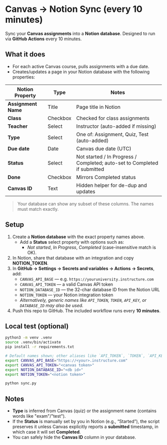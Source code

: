 # Canvas → Notion Sync (every 10 minutes)

Sync your **Canvas assignments** into a **Notion database**.
Designed to run via **GitHub Actions** every 10 minutes.

## What it does

- For each active Canvas course, pulls assignments with a due date.
- Creates/updates a page in your Notion database with the following properties:

| Notion Property    | Type         | Notes |
|--------------------|--------------|-------|
| **Assignment Name**| Title        | Page title in Notion |
| **Class**          | Checkbox     | Checked for class assignments |
| **Teacher**        | Select       | Instructor (auto-added if missing) |
| **Type**           | Select       | One of: Assignment, Quiz, Test (auto-added) |
| **Due date**       | Date         | Canvas due date (UTC) |
| **Status**         | Select       | Not started / In Progress / Completed; auto-set to Completed if submitted |
| **Done**           | Checkbox     | Mirrors Completed status |
| **Canvas ID**      | Text         | Hidden helper for de-dup and updates |

> Your database can show any subset of these columns. The names must match exactly.

## Setup

1. Create a **Notion database** with the exact property names above.
   - Add a **Status** select property with options such as:
     - *Not started*, *In Progress*, *Completed* (case-insensitive match is OK).
2. In Notion, share that database with an integration and copy **NOTION_TOKEN**.
3. In **GitHub → Settings → Secrets and variables → Actions → Secrets**, add:
   - `CANVAS_API_BASE` — e.g. `https://youruniversity.instructure.com`
   - `CANVAS_API_TOKEN` — a valid Canvas API token
   - `NOTION_DATABASE_ID` — the 32-char database ID from the Notion URL
   - `NOTION_TOKEN` — your Notion integration token
   - *Alternatively, generic names like `API_TOKEN`, `TOKEN`, `API_KEY`, or `DATABASE_ID` may also be used.*
4. Push this repo to GitHub. The included workflow runs every **10 minutes**.

## Local test (optional)

```bash
python3 -m venv .venv
source .venv/bin/activate
pip install -r requirements.txt

# Default names shown; other aliases like `API_TOKEN`, `TOKEN`, `API_KEY`, or `DATABASE_ID` also work.
export CANVAS_API_BASE="https://<your>.instructure.com"
export CANVAS_API_TOKEN="<canvas token>"
export NOTION_DATABASE_ID="<db id>"
export NOTION_TOKEN="<notion token>"

python sync.py
```

## Notes

- **Type** is inferred from Canvas (quiz) or the assignment name (contains words like "exam"/"test").
- If the **Status** is manually set by you in Notion (e.g., “Started”), the script preserves it unless Canvas explicitly reports a **submitted** timestamp, in which case it will set **Completed**.
- You can safely hide the **Canvas ID** column in your database.
